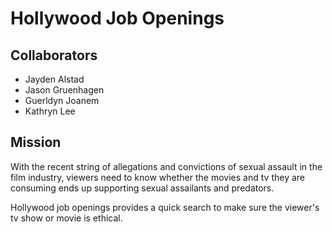 # Hollywood Job Openings

## Collaborators
* Jayden Alstad
* Jason Gruenhagen
* Guerldyn Joanem
* Kathryn Lee

## Mission
With the recent string of allegations and convictions of sexual assault in the film industry, viewers need to know whether the movies and tv they are consuming ends up supporting sexual assailants and predators. 

Hollywood job openings provides a quick search to make sure the viewer's tv show or movie is ethical.

